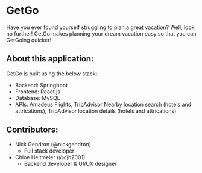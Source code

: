 # GetGo

Have you ever found yourself struggling to plan a great vacation? Well, look no further! GetGo makes planning your dream vacation easy so that you can GetGoing quicker!

## About this application:
GetGo is built using the below stack:
  - Backend: Springboot
  - Frontend: React.js
  - Database: MySQL
  - APIs: Amadeus Flights, TripAdvisor Nearby location search (hotels and attrications), TripAdvisor location details (hotels and attrications)
  
## Contributors:
  - Nick Gendron (@nickgendron)
    - Full stack developer
  - Chloe Heitmeier (@cjh2001)
    - Backend developer & UI/UX designer

